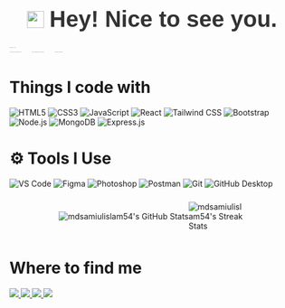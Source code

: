 <h1 style="display: flex; align-items: center; justify-content: center; font-family: 'Arial', sans-serif; font-size: 2.5rem; color: #333;">
  <img src="https://emojis.slackmojis.com/emojis/images/1531849430/4246/blob-sunglasses.gif?1531849430" width="30" style="margin-right: 10px;" />
  Hey! Nice to see you.
</h1>

<p style="font-family: 'Arial', sans-serif; font-size: 1.2; color: #555; line-height: 1.8;">
  Welcome to my page! <br/>
  I'm Shamiul, a full-stack developer from 
  <img src="https://cdn-icons-png.flaticon.com/128/197/197509.png" width="13" style="vertical-align: middle; margin-right: 5;" />
  <b style="color: #3498db;">Rangpur, Bangladesh</b>, 
  Currently living in 
  <img src="https://cdn-icons-png.flaticon.com/128/197/197509.png" width="13" style="vertical-align: middle; margin-right: 5;" />
  <b style="color: #3498db;">Shadullapur, Gaibandha</b>.
</p>


</p>

<h1>Things I code with</h1>

![HTML5](https://img.shields.io/badge/HTML5-E34F26?style=for-the-badge&logo=html5&logoColor=white)
![CSS3](https://img.shields.io/badge/CSS3-1572B6?style=for-the-badge&logo=css3&logoColor=white)
![JavaScript](https://img.shields.io/badge/JavaScript-F7DF1E?style=for-the-badge&logo=javascript&logoColor=black)
![React](https://img.shields.io/badge/React-20232A?style=for-the-badge&logo=react&logoColor=61DAFB)
![Tailwind CSS](https://img.shields.io/badge/TailwindCSS-38B2AC?style=for-the-badge&logo=tailwind-css&logoColor=white)
![Bootstrap](https://img.shields.io/badge/Bootstrap-563D7C?style=for-the-badge&logo=bootstrap&logoColor=white)
![Node.js](https://img.shields.io/badge/Node.js-339933?style=for-the-badge&logo=nodedotjs&logoColor=white)
![MongoDB](https://img.shields.io/badge/MongoDB-4EA94B?style=for-the-badge&logo=mongodb&logoColor=white)
![Express.js](https://img.shields.io/badge/Express.js-000000?style=for-the-badge&logo=express&logoColor=white)


<h1>⚙️ Tools I Use </h1> 

<p>
  <img src="https://img.shields.io/badge/VS%20Code-007ACC?style=for-the-badge&logo=visual-studio-code&logoColor=white" alt="VS Code"/>
  <img src="https://img.shields.io/badge/Figma-F24E1E?style=for-the-badge&logo=figma&logoColor=white" alt="Figma"/>
  <img src="https://img.shields.io/badge/Adobe%20Photoshop-31A8FF?style=for-the-badge&logo=adobe-photoshop&logoColor=white" alt="Photoshop"/>
  <img src="https://img.shields.io/badge/Postman-FF6C37?style=for-the-badge&logo=postman&logoColor=white" alt="Postman"/>
  <img src="https://img.shields.io/badge/Git-F05032?style=for-the-badge&logo=git&logoColor=white" alt="Git"/>
  <img src="https://img.shields.io/badge/GitHub%20Desktop-181717?style=for-the-badge&logo=github&logoColor=white" alt="GitHub Desktop"/>
</p>




<p align="start "  style="display: flex; justify-content: center; align-items: center; gap: 10;  padding: 10;">
  <img src="https://github-readme-stats.vercel.app/api?username=mdsamiulislam54&show_icons=true&theme=github_dark" alt="mdsamiulislam54's GitHub Stats" />

 <img src="https://github-readme-streak-stats.herokuapp.com/?user=mdsamiulislam54&theme=github-dark-blue" alt="mdsamiulislam54's Streak Stats" style="max-width: 100;"/>

</p>

<p align="start">

  <h1>Where to find me</h1>
  <a href="https://www.facebook.com/mdsamiulislam2004.1" target="_blank">
    <img src="https://img.shields.io/badge/Facebook-1877F2?style=for-the-badge&logo=facebook&logoColor=white" />
  </a>
  <a href="https://www.linkedin.com/in/md-shamiul-islam-24a668327/" target="_blank">
    <img src="https://img.shields.io/badge/LinkedIn-0A66C2?style=for-the-badge&logo=linkedin&logoColor=white" />
  </a>
 
  <a href="https://www.instagram.com/yourusername" target="_blank">
    <img src="https://img.shields.io/badge/Instagram-E4405F?style=for-the-badge&logo=instagram&logoColor=white" />
  </a>
  <a href="https://x.com/samiul5490" target="_blank">
    <img src="https://img.shields.io/badge/Twitter-1DA1F2?style=for-the-badge&logo=twitter&logoColor=white" />
  </a>
</p>

